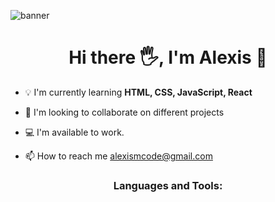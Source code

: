 ![banner](https://user-images.githubusercontent.com/79610034/170409954-4bc4306a-fe33-47d3-9841-c014c2d1911b.png)

<h1 align="center">Hi there 🖐️, I'm Alexis 🧑‍</h1>


- 💡 I'm currently learning **HTML, CSS, JavaScript, React**

- 👯 I'm looking to collaborate on different projects 

- 💻 I'm available to work.

- 📫 How to reach me alexismcode@gmail.com

<h3 align="center">Languages and Tools:</h3>

